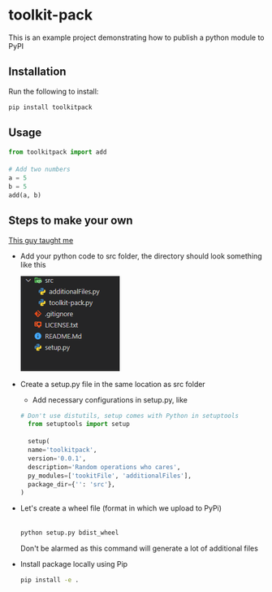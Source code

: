 # toolkit-pack

This is an example project demonstrating how to publish a python module to PyPI

## Installation

Run the following to install:

```python
pip install toolkitpack
```

## Usage

```python
from toolkitpack import add

# Add two numbers
a = 5
b = 5
add(a, b)
```

## Steps to make your own

[This guy taught me](https://youtu.be/GIF3LaRqgXo)

- Add your python code to src folder, the directory should look something like this

  ![a](assets\tree.png)

- Create a setup.py file in the same location as src folder

  - Add necessary configurations in setup.py, like

  ```python
  # Don't use distutils, setup comes with Python in setuptools
    from setuptools import setup

    setup(
    name='toolkitpack',
    version='0.0.1',
    description='Random operations who cares',
    py_modules=['tookitFile', 'additionalFiles'],
    package_dir={'': 'src'},
  )

  ```

- Let's create a wheel file (format in which we upload to PyPi)

  ```bash

  python setup.py bdist_wheel
  ```

  Don't be alarmed as this command will generate a lot of additional files

- Install package locally using Pip

  ```bash
  pip install -e .
  ```
